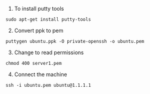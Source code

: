 1. To install putty tools
```
sudo apt-get install putty-tools
```
2. Convert ppk to pem
```
puttygen ubuntu.ppk -O private-openssh -o ubuntu.pem
```
3. Change to read permissions
```
chmod 400 server1.pem
```
4. Connect the machine
```
ssh -i ubuntu.pem ubuntu@1.1.1.1
```

